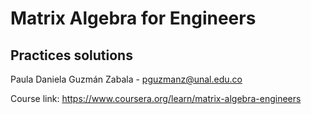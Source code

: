 # Matrix Algebra for Engineers
## Practices solutions
Paula Daniela Guzmán Zabala - pguzmanz@unal.edu.co

Course link: https://www.coursera.org/learn/matrix-algebra-engineers